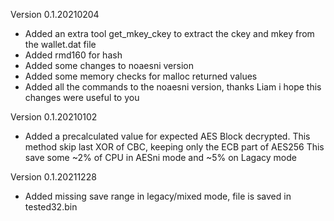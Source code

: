 Version 0.1.20210204
- Added an extra tool get_mkey_ckey to extract the ckey and mkey from the wallet.dat file
- Added rmd160 for hash 
- Added some changes to noaesni version
- Added some memory checks for malloc returned values
- Added all the commands to the noaesni version, thanks Liam i hope this changes were useful to you

Version 0.1.20210102
- Added a precalculated value for expected AES Block decrypted.
  This method skip last XOR of CBC, keeping only the ECB part of AES256
  This save some ~2% of CPU in AESni mode  and ~5% on Lagacy mode

Version 0.1.20211228
- Added missing save range in legacy/mixed mode, file is saved in tested32.bin
